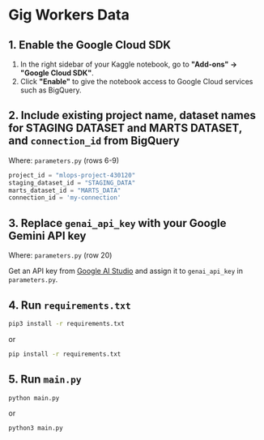 # Gig Workers Data

## 1. Enable the Google Cloud SDK

1. In the right sidebar of your Kaggle notebook, go to **"Add-ons" → "Google Cloud SDK"**.
2. Click **"Enable"** to give the notebook access to Google Cloud services such as BigQuery.

## **2. Include existing project name, dataset names for STAGING DATASET and MARTS DATASET, and `connection_id` from BigQuery**

Where: `parameters.py` (rows 6-9)

```python
project_id = "mlops-project-430120"
staging_dataset_id = "STAGING_DATA"
marts_dataset_id = "MARTS_DATA"
connection_id = 'my-connection'
```

## **3. Replace `genai_api_key` with your Google Gemini API key**

Where: `parameters.py` (row 20)

Get an API key from [Google AI Studio](https://aistudio.google.com/app/apikey) and assign it to `genai_api_key` in `parameters.py`.

## **4. Run `requirements.txt`**

```bash
pip3 install -r requirements.txt
```
or 
```bash
pip install -r requirements.txt
```

## **5. Run `main.py`**

```bash
python main.py
```
or
```bash
python3 main.py
```

